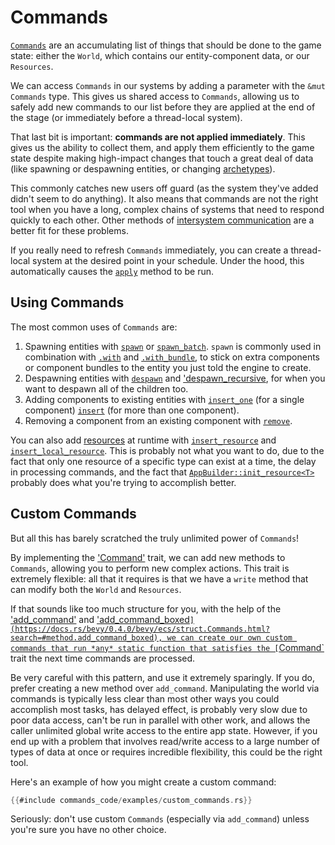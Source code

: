 # Commands

[`Commands`](https://docs.rs/bevy/0.4.0/bevy/ecs/struct.Commands.html) are an accumulating list of things that should be done to the game state: either the `World`, which contains our entity-component data, or our `Resources`.

We can access `Commands` in our systems by adding a parameter with the `&mut Commands` type.
This gives us shared access to `Commands`, allowing us to safely add new commands to our list before they are applied at the end of the stage (or immediately before a thread-local system).

That last bit is important: **commands are not applied immediately**.
This gives us the ability to collect them, and apply them efficiently to the game state despite making high-impact changes that touch a great deal of data (like spawning or despawning entities, or changing [archetypes](../internals/archetypes.md)).

This commonly catches new users off guard (as the system they've added didn't seem to do anything). 
It also means that commands are not the right tool when you have a long, complex chains of systems that need to respond quickly to each other.
Other methods of [intersystem communication](./communication/_index.md) are a better fit for these problems.

If you really need to refresh `Commands` immediately, you can create a thread-local system at the desired point in your schedule. Under the hood, this automatically causes the [`apply`](https://docs.rs/bevy/0.4.0/bevy/ecs/struct.Commands.html#method.apply) method to be run.

## Using Commands

The most common uses of `Commands` are:
1. Spawning entities with [`spawn`](https://docs.rs/bevy/0.4.0/bevy/ecs/struct.Commands.html#method.spawn) or [`spawn_batch`](https://docs.rs/bevy/0.4.0/bevy/ecs/struct.Commands.html#method.spawn_batch). `spawn` is commonly used in combination with [`.with`](https://docs.rs/bevy/0.4.0/bevy/ecs/struct.Commands.html#method.with) and [`.with_bundle`](https://docs.rs/bevy/0.4.0/bevy/ecs/struct.Commands.html#method.with_bundle), to stick on extra components or component bundles to the entity you just told the engine to create.
2. Despawning entities with [`despawn`](https://docs.rs/bevy/0.4.0/bevy/ecs/struct.Commands.html#method.despawn) and ['despawn_recursive](https://docs.rs/bevy/0.4.0/bevy/transform/hierarchy/trait.DespawnRecursiveExt.html#tymethod.despawn_recursive), for when you want to despawn all of the children too.
3. Adding components to existing entities with [`insert_one`](https://docs.rs/bevy/0.4.0/bevy/ecs/struct.Commands.html#method.insert) (for a single component) [`insert`](https://docs.rs/bevy/0.4.0/bevy/ecs/struct.Commands.html#method.insert) (for more than one component).
4. Removing a component from an existing component with [`remove`](https://docs.rs/bevy/0.4.0/bevy/ecs/struct.Commands.html#method.remove).

You can also add [resources](resources.md) at runtime with [`insert_resource`](https://docs.rs/bevy/0.4.0/bevy/ecs/struct.Commands.html#method.insert_resource) and [`insert_local_resource`](https://docs.rs/bevy/0.4.0/bevy/ecs/struct.Commands.html#method.insert_local_resource).
This is probably not what you want to do, due to the fact that only one resource of a specific type can exist at a time, the delay in processing commands, and the fact that [`AppBuilder::init_resource<T>`](https://docs.rs/bevy/0.4.0/bevy/app/struct.AppBuilder.html#method.init_resource) probably does what you're trying to accomplish better.

## Custom Commands

But all this has barely scratched the truly unlimited power of `Commands`!

By implementing the ['Command'](https://docs.rs/bevy/0.4.0/bevy/ecs/trait.Command.html) trait, we can add new methods to `Commands`, allowing you to perform new complex actions. This trait is extremely flexible: all that it requires is that we have a `write` method that can modify both the `World` and `Resources`.

If that sounds like too much structure for you, with the help of the ['add_command'](https://docs.rs/bevy/0.4.0/bevy/ecs/struct.Commands.html?search=#method.add_command) and ['add_command_boxed`](https://docs.rs/bevy/0.4.0/bevy/ecs/struct.Commands.html?search=#method.add_command_boxed), we can create our own custom commands that run *any* static function that satisfies the [`Command`](https://docs.rs/bevy/0.4.0/bevy/ecs/trait.Command.html) trait the next time commands are processed.

Be very careful with this pattern, and use it extremely sparingly. If you do, prefer creating a new method over `add_command`. Manipulating the world via commands is typically less clear than most other ways you could accomplish most tasks, has delayed effect, is probably very slow due to poor data access, can't be run in parallel with other work, and allows the caller unlimited global write access to the entire app state. 
However, if you end up with a problem that involves read/write access to a large number of types of data at once or requires incredible flexibility, this could be the right tool.

Here's an example of how you might create a custom command:

```rust
{{#include commands_code/examples/custom_commands.rs}}

```

Seriously: don't use custom `Commands` (especially via `add_command`) unless you're sure you have no other choice.